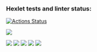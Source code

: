 ### Hexlet tests and linter status:
[![Actions Status](https://github.com/Abikimoz/frontend-project-44/workflows/hexlet-check/badge.svg)](https://github.com/Abikimoz/frontend-project-44/actions)

<a href="https://codeclimate.com/github/Abikimoz/frontend-project-44/maintainability"><img src="https://api.codeclimate.com/v1/badges/299334feb4f050cf8111/maintainability" /></a>

<a href="https://asciinema.org/a/549947" target="_blank"><img src="https://asciinema.org/a/549947.svg" /></a>
<a href="https://asciinema.org/a/NX5dzxhjRL7TRKh9qxS2udDXT" target="_blank"><img src="https://asciinema.org/a/NX5dzxhjRL7TRKh9qxS2udDXT.svg" /></a>
<a href="https://asciinema.org/a/sCwQVt24akm8LGTqAFhNEL8wL" target="_blank"><img src="https://asciinema.org/a/sCwQVt24akm8LGTqAFhNEL8wL.svg" /></a>
<a href="https://asciinema.org/a/7x70UrsgsmVeO7fF7RAnBFgUr" target="_blank"><img src="https://asciinema.org/a/7x70UrsgsmVeO7fF7RAnBFgUr.svg" /></a>
<a href="https://asciinema.org/a/U3k2bgEHiPzqUlXFmhSSNmcU7" target="_blank"><img src="https://asciinema.org/a/U3k2bgEHiPzqUlXFmhSSNmcU7.svg" /></a>